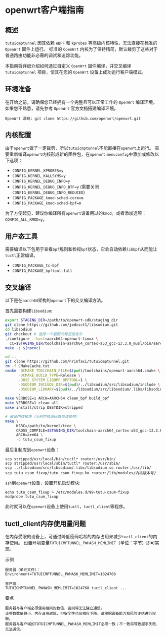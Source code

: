 # openwrt客户端指南

## 概述

`tutuicmptunnel` 因其依赖 `eBPF` 和 `kprobes` 等高级内核特性，无法直接在标准的 `OpenWrt` 固件上运行。
标准的 `OpenWrt` 内核为了保持精简，默认裁剪了这些对于普通路由功能非必需的调试和追踪功能。

本指南将详细介绍如何通过自定义 `OpenWrt` 固件编译，并交叉编译 `tutuicmptunnel` 项目，使其在您的 `OpenWrt` 设备上成功运行客户端模式。

## 环境准备

在开始之前，请确保您已经拥有一个完整且可以正常工作的 `OpenWrt` 编译环境。如果您不熟悉，请先参考 `OpenWrt` 官方文档搭建编译环境。

    OpenWrt 源码: git clone https://github.com/openwrt/openwrt.git

## 内核配置

由于`openwrt`做了一定裁剪，所以`tutuicmptunnel`不能直接在`openwrt`上运行。
需要重新编译`openwrt`内核形成新的固件包，在`openwrt` `menuconfig`中添加或修改以下选项：

* `CONFIG_KERNEL_KPROBES=y`
* `CONFIG_KERNEL_KALLSYMS=y`
* `CONFIG_KERNEL_DEBUG_INFO=y`
* `CONFIG_KERNEL_DEBUG_INFO_BTF=y` (需要关闭`CONFIG_KERNEL_DEBUG_INFO_REDUCED`)
* `CONFIG_PACKAGE_kmod-sched-core=m`
* `CONFIG_PACKAGE_kmod-sched-bpf=m`

为了方便起见，建议你编译所有`openwrt`设备用过的`kmod`，或者添加选项：`CONFIG_ALL_KMOD=y`。

## 用户态工具

需要编译以下包用于查看`bpf`规则和检视`bpf`状态，它会自动依赖`libbpf`从而能让`tuctl`正常编译。

* `CONFIG_PACKAGE_tc-bpf`
* `CONFIG_PACKAGE_bpftool-full`

## 交叉编译

以下是在`aarch64`架构的`openwrt`下的交叉编译方法。

首先需要构建`libsodium`:

```bash
export STAGING_DIR=/path/to/openwrt-sdk/staging_dir
git clone https://github.com/jedisct1/libsodium.git
cd libsodium
git checkout # 选择一个最新的稳定版发布
./configure --host=aarch64-openwrt-linux \
  CC=$STAGING_DIR/toolchain-aarch64_cortex-a53_gcc-13.3.0_musl/bin/aarch64-openwrt-linux-gcc
make -j $(nproc)
```

```bash
cd ..
git clone https://github.com/hrimfaxi/tutuicmptunnel.git
rm -f CMakeCache.txt
cmake -DCMAKE_TOOLCHAIN_FILE=$(pwd)/toolchains/openwrt-aarch64.cmake \
      -DCMAKE_BUILD_TYPE=Release \
      -DUSE_SYSTEM_LIBBPF_BPFTOOL=1 \
      -DSODIUM_INCLUDE_DIR=$(pwd)/../libsodium/src/libsodium/include \
      -DSODIUM_LIBRARY=$(pwd)/../libsodium/src/libsodium/.libs/libsodium.so \
      .
make VERBOSE=1 ARCH=AARCH64 clean_bpf build_bpf
make VERBOSE=1 clean all
make install/strip DESTDIR=stripped

# 编译内核模块（示例内核源码路径请替换）
make \
     KSRC=/path/to/kernel/tree \
     CROSS_COMPILE=$STAGING_DIR/toolchain-aarch64_cortex-a53_gcc-13.3.0_musl/bin/aarch64-openwrt-linux- \
     ARCH=arm64 \
     -C tutu_csum_fixup
```

最后复制库到`openwrt`设备：

```
scp stripped/usr/local/bin/tuctl* router:/usr/bin/
scp stripped/usr/local/sbin/tuctl* router:/usr/sbin/
scp ../libsodium/src/libsodium/.libs/libsodium.so router:/usr/lib/
scp tutu_csum_fixup/tutu_csum_fixup.ko router:/lib/modules/内核版本号/
```

`ssh`到`openwrt`设备，设置开机启动模块:

```
echo tutu_csum_fixup > /etc/modules.d/99-tutu-csum-fixup
modprobe tutu_csum_fixup
```

此时就可以在`openwrt`设备上使用`tuctl`，`tuctl_client`等程序。

## tuctl_client内存使用量问题

在内存受限的设备上，可通过降低密码哈希的内存占用来减少`tuctl_client`的内存使用。
设置环境变量`TUTUICMPTUNNEL_PWHASH_MEMLIMIT`（单位：字节）即可实现。

示例

    服务器（单元文件）：
    Environment=TUTUICMPTUNNEL_PWHASH_MEMLIMIT=1024768

    客户端：
    TUTUICMPTUNNEL_PWHASH_MEMLIMIT=1024768 tuctl_client ...

要点

    服务器与客户端必须使用相同的数值，否则将无法建立通信。
    该参数数值越小，内存占用越低，但安全性也会相应下降，请根据设备能力和风险评估进行权衡。
    服务器与客户端的TUTUICMPTUNNEL_PWHASH_MEMLIMIT必须一致；不一致将导致握手失败、无法通信。
